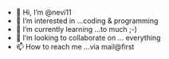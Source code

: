 - 👋 Hi, I’m @nevi11
- 👀 I’m interested in ...coding & programming
- 🌱 I’m currently learning ...to much ;-)
- 💞️ I’m looking to collaborate on ... everything
- 📫 How to reach me ...via mail@first

<!---
nevi11/nevi11 is a ✨ special ✨ repository because its `README.md` (this file) appears on your GitHub profile.
You can click the Preview link to take a look at your changes.
--->
